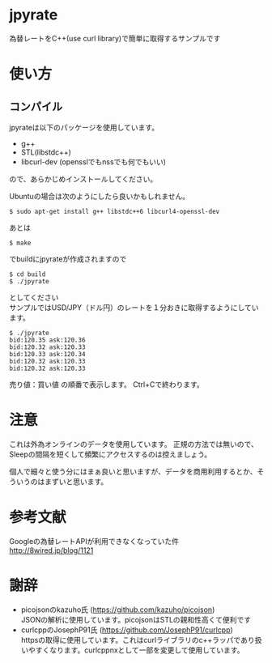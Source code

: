 jpyrate
=======

為替レートをC++(use curl library)で簡単に取得するサンプルです

使い方
===============

コンパイル
--------

jpyrateは以下のパッケージを使用しています。
* g++
* STL(libstdc++)
* libcurl-dev (opensslでもnssでも何でもいい)

ので、あらかじめインストールしてください。

Ubuntuの場合は次のようにしたら良いかもしれません。
````
$ sudo apt-get install g++ libstdc++6 libcurl4-openssl-dev
````
あとは
````
$ make
````
でbuildにjpyrateが作成されますので
````
$ cd build
$ ./jpyrate
````
としてください  
サンプルではUSD/JPY（ドル円）のレートを１分おきに取得するようにしています。  
  
````
$ ./jpyrate
bid:120.35 ask:120.36  
bid:120.32 ask:120.33  
bid:120.33 ask:120.34  
bid:120.32 ask:120.33  
bid:120.32 ask:120.33  
````

売り値：買い値 の順番で表示します。
Ctrl+Cで終わります。

注意
===============

これは外為オンラインのデータを使用しています。
正規の方法では無いので、Sleepの間隔を短くして頻繁にアクセスするのは控えましょう。

個人で細々と使う分にはまぁ良いと思いますが、データを商用利用するとか、そういうのはまずいと思います。

参考文献
===============

Googleの為替レートAPIが利用できなくなっていた件
http://8wired.jp/blog/1121


謝辞
===============
* picojsonのkazuho氏 (https://github.com/kazuho/picojson)  
JSONの解析に使用しています。picojsonはSTLの親和性高くて便利です  
* curlcppのJosephP91氏 (https://github.com/JosephP91/curlcpp)  
httpsの取得に使用しています。これはcurlライブラリのc++ラッパであり扱いやすくなります。curlcppnxとして一部を変更して使用しています。
